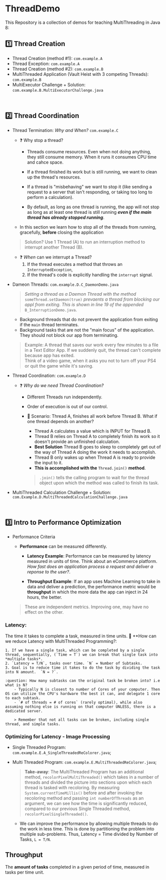 # ThreadDemo
This Repository is a collection of demos for teaching MultiThreading in Java 8:

## :one: Thread Creation

- Thread Creation (method #1): `com.example.A`
- Thread Exception: `com.example.A`
- Thread Creation (method #2): `com.example.B`
- MultiThreaded Application (Vault Heist with 3 competing Threads): `com.example.B`
- MultiExecutor Challenge + Solution: `com.example.B.MultiExecutorChallenge.java`

<br>

## :two: Thread Coordination

- Thread Termination: *Why and When?* `com.example.C`
    - :question: Why stop a thread? 
        - Threads consume resources.  Even when not doing anything, they still consume memory.  When it runs it consumes CPU time and cahce space.
        
        - If a thread finished its work but is still running, we want to clean up the thread's resources.
        
        - If a thread is "misbehaving" we want to stop it (like sending a request to a server that isn't responding, or taking too long to perform a calculation).
        
        - By default, as long as one thread is running, the app will not stop as long as at least one thread is still running ***even if the main thread has already stopped running***.

    - In this section we learn how to stop all of the threads from running, gracefully, **before** closing the application

    > Solution? Use 1 Thread (A) to run an interruption method to interrupt another Thread (B).

    - :question: *When* can we interrupt a Thread?
        1. If the thread executes a method that throws an `InterruptedException`,
        2. If the thread's code is explicitly handling the `interrupt` signal. 

- Dameon Threads: `com.example.D.C_DaemonDemo.java`

    > *Setting a thread as a Daemon Thread with the method* `someThread.setDaemon(true)` *prevaents a thread from blocking our appl from exiting.  This is shown in line 19 of the appended* `B_InterruptionDemo.java`.

    - Background threads that do not prevent the application from exiting if the `main` thread terminates.
    - Background tasks that are not the "main focus" of the application.  They should not block our app from terminating.

    > Example: A thread that saves our work every few minutes to a file in a Text Editor App.  If we suddenly quit, the thread can't complete because app has exited.<br>
    > Think of a video game, when it asks you not to turn off your PS4 or quit the game while it's saving.

- Thread Coordination: `com.example.D`

    - :question: *Why do we need Thread Coordination?*
        - Different Threads run independently.
        - Order of execution is out of our control.
        
        - :thought_balloon: Scenario: Thread A, finishes all work before Thread B.  What if one thread depends on another?
            
            - Thread A calculates a value which is INPUT for Thread B.
            - Thread B relies on Thread A to completely finish its work so it doesn't provide an unfinished calculation.
            - **Best Solution** Thread B goes to sleep to completely get out of the way of Thread A doing the work it needs to accomplish.
            - Thread B only wakes up when Thread A is ready to provide the input to it.
            - **This is accomplished with the** `Thread.join()` **method**.

            > `.join()` tells the calling program to wait for the thread object upon which the method was called to finish its task.

- MultiThreaded Calculation Challenge + Solution: `com.Example.D.MultiThreadedCalculationChallenge.java`

<br>

## :three: Intro to Performance Optimization

- Performance Criteria
    - **Performance** can be measured differently. 
        
        - **Latency Example**: Performance can be measured by latency measured in units of time.  Think about an eCommerce platform. *How fast does an application process a request and deliver a reponse to the user?*.

        - **Throughput Example**: If an app uses Machine Learning to take in data and deliver a prediction, the performance metric would be **throughput** in which the more data the app can inject in 24 hours, the better.

    > These are independent metrics.  Improving one, may have no effect on the other.

### Latency:
The time it takes to complete a task, measured in time units. :brain: **How can we reduce Latency with MultiThreaded Programming?:

    1. If we have a single task, which can be completed by a single thread, sequentially, (`Time = T`) we can break that single task into *multiple tasks*.
    2. `Latency = T/N`, tasks over time. `N` = Number of Subtasks.
    3. Goal is to reduce time it takes to do the task by dividing the task into N amount.  `N = ?`.

    :question: How many subtasks can the original task be broken into? i.e what is N?
        - Typically N is closest to number of Cores of your computer. Then OS can utilize the CPU's hardware the best it can, and delegate 1 core to each subtask.
        - `# of threads = # of cores` (rarely optimal), while also assuming nothing else is running on that computer UNLESS, there is a dedicated server.

        > Remember that not all tasks can be broken, including single thread, and simple tasks.

### Optimizing for Latency - Image Processing
- Single Threaded Program: `com.example.E.A_SingleThreadedReColorer.java`;
- Multi Threaded Program: `com.example.E.MultiThreadedReColorer.java`;

    > **Take-away**: The MultiThreaded Program has an additional method, `recolorPixelMultiThreaded()` which takes in a number of threads and divided the picture into sections upon which each thread is tasked with recoloring.  By measuring `System.currentTimeMillis()` before and after invoking the recoloring method and passing `int numberOfThreads` as an argument, we can see how the time is significantly reduced, compared to our previous Single Threaded method, `recolorPixelSingleThreaded()`.


    - We can improve the performance by allowing multiple threads to do the work in less time.  This is done by partitioning the problem into multiple sub-problems.  Thus, Latency = Time divided by Number of Tasks, `L = T/N`.

## Throughput
The **amount of tasks** completed in a given period of time, measured in tasks per time unit. 